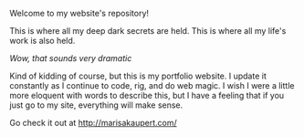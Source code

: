 Welcome to my website's repository!

This is where all my deep dark secrets are held. This is where all my life's work is also held.

_Wow, that sounds very dramatic_

Kind of kidding of course, but this is my portfolio website. I update it constantly as I continue to code, rig, and do web magic. I wish I were a little more eloquent with words to describe this, but I have a feeling that if you just go to my site, everything will make sense.

Go check it out at http://marisakaupert.com/
